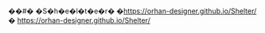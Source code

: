��#� �S�h�e�l�t�e�r�
�https://orhan-designer.github.io/Shelter/
�
https://orhan-designer.github.io/Shelter/
